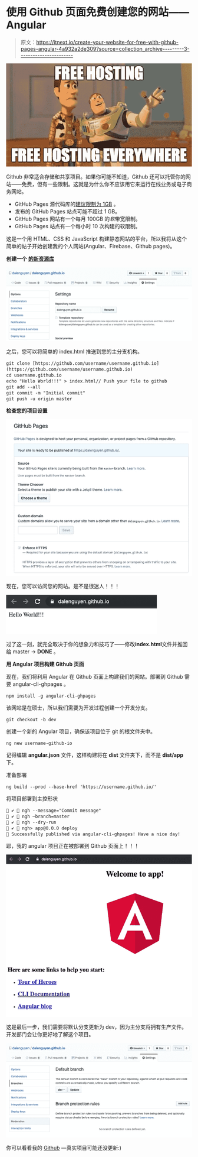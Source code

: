 # 使用 Github 页面免费创建您的网站——Angular

> 原文：<https://itnext.io/create-your-website-for-free-with-github-pages-angular-4a932a2de309?source=collection_archive---------3----------------------->

![](img/a9bc029cd15e94114b673354719e7fe9.png)

Github 非常适合存储和共享项目。如果你可能不知道，Github 还可以托管你的网站——免费，但有一些限制。这就是为什么你不应该用它来运行在线业务或电子商务网站。

*   GitHub Pages 源代码库的[建议限制为 1GB](https://help.github.com/en/articles/what-is-my-disk-quota/#file-and-repository-size-limitations) 。
*   发布的 GitHub Pages 站点可能不超过 1 GB。
*   GitHub Pages 网站有一个每月 100GB 的*软*带宽限制。
*   GitHub Pages 站点有一个每小时 10 次构建的软限制。

这是一个用 HTML、CSS 和 JavaScript 构建静态网站的平台，所以我将从这个简单的帖子开始创建我的个人网站(Angular、Firebase、Github pages)。

**创建一个** [**的新资源库**](https://github.com/new)

![](img/b45c83ce8751ca5141452c8a67678245.png)

之后，您可以将简单的 index.html 推送到您的主分支机构。

```
git clone [https://github.com/username/username.github.io](https://github.com/username/username.github.io)
cd username.github.io 
echo "Hello World!!!" > index.html// Push your file to github
git add --all 
git commit -m "Initial commit" 
git push -u origin master
```

**检查您的项目设置**

![](img/4e8c31e05321629af18e0dfcdd4b93ed.png)

现在，您可以访问您的网站。是不是很迷人！！！

![](img/acd180a7077c4ed6c6d72ccc8a44f280.png)

过了这一刻，就完全取决于你的想象力和技巧了——修改**index.html**文件并推回给 master → **DONE** 。

**用 Angular 项目构建 Github 页面**

现在，我们将利用 Angular 在 Github 页面上构建我们的网站。部署到 Github 需要 angular-cli-ghpages 。

```
npm install -g angular-cli-ghpages
```

该网站是在硕士，所以我们需要为开发过程创建一个开发分支。

```
git checkout -b dev
```

创建一个新的 Angular 项目，确保该项目位于 git 的根文件夹中。

```
ng new username-github-io
```

记得编辑 **angular.json** 文件，这样构建将在 **dist** 文件夹下，而不是 **dist/app** 下。

准备部署

```
ng build --prod --base-href 'https://username.github.io/'
```

将项目部署到主控形状

```
 ✔  ngh --message="Commit message"
 ✔  ngh —branch=master
 ✔  ngh --dry-run
 ✔  ngh> app@0.0.0 deploy
🚀 Successfully published via angular-cli-ghpages! Have a nice day!
```

耶，我的 angular 项目正在被部署到 Github 页面上！！！

![](img/d9bdc72610852db4f6333af164bd31fe.png)

这是最后一步，我们需要将默认分支更新为 dev，因为主分支将拥有生产文件。开发部门会让你更好地了解这个项目。

![](img/531400d5583302d4d89f3bea6ed327e0.png)

你可以看看我的 [Github](https://github.com/dalenguyen/dalenguyen.github.io) —真实项目可能还没更新:)